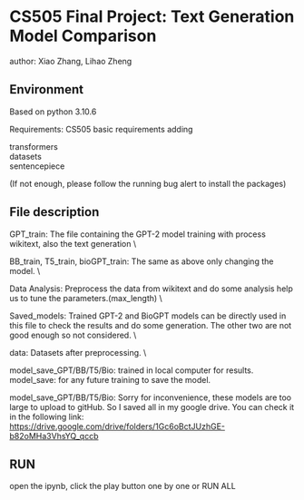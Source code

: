 # CS505 Final Project: Text Generation Model Comparison

author: Xiao Zhang, Lihao Zheng

## Environment

Based on python 3.10.6 

Requirements: CS505 basic requirements adding 

transformers \
datasets \
sentencepiece

(If not enough, please follow the running bug alert to install the packages)

## File description
GPT_train: The file containing the GPT-2 model training with process wikitext, also the text generation \

BB_train, T5_train, bioGPT_train: The same as above only changing the model. \

Data Analysis: Preprocess the data from wikitext and do some analysis help us to tune the parameters.(max_length) \

Saved_models: Trained GPT-2 and BioGPT models can be directly used in this file to check the results and do some generation. The other two are not good enough so not considered. \

data: Datasets after preprocessing. \

model_save_GPT/BB/T5/Bio: trained in local computer for results. \
model_save: for any future training to save the model.

model_save_GPT/BB/T5/Bio: Sorry for inconvenience, these models are too large to upload to gitHub. So I saved all in my google drive. You can check it in the following link:
https://drive.google.com/drive/folders/1Gc6oBctJUzhGE-b82oMHa3VhsYQ_qccb


## RUN
open the ipynb, click the play button one by one or RUN ALL
